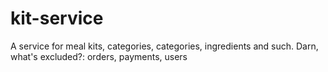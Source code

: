 # kit-service
A service for meal kits, categories, categories, ingredients and such. Darn, what's excluded?: orders, payments, users

